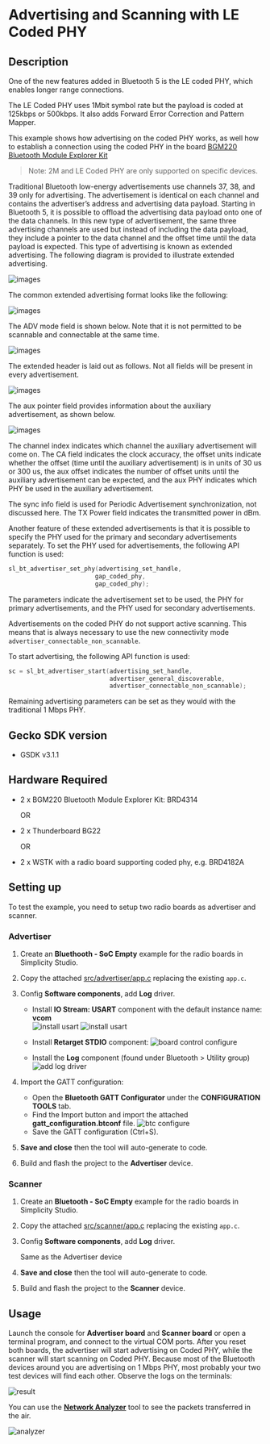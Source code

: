 # Advertising and Scanning with LE Coded PHY

## Description

One of the new features added in Bluetooth 5 is the LE coded PHY, which enables longer range connections.

The LE Coded PHY uses 1Mbit symbol rate but the payload is coded at 125kbps or 500kbps. It also adds Forward Error Correction and Pattern Mapper.

This example shows how advertising on the coded PHY works, as well how to establish a connection using the coded PHY in the board [BGM220 Bluetooth Module Explorer Kit](https://www.silabs.com/development-tools/wireless/bluetooth/bgm220-explorer-kit)

>Note: 2M and LE Coded PHY are only supported on specific devices.

Traditional Bluetooth low-energy advertisements use channels 37, 38, and 39 only for advertising. The advertisement is identical on each channel and contains the advertiser’s address and advertising data payload. Starting in Bluetooth 5, it is possible to offload the advertising data payload onto one of the data channels. In this new type of advertisement, the same three advertising channels are used but instead of including the data payload, they include a pointer to the data channel and the offset time until the data payload is expected. This type of advertising is known as extended advertising. The following diagram is provided to illustrate extended advertising.

![images](images/extended_advertising_graphic.png)

The common extended advertising format looks like the following:

![images](images/payload.png)

The ADV mode field is shown below. Note that it is not permitted to be scannable and connectable at the same time.

![images](images/adv_modes.png)

The extended header is laid out as follows. Not all fields will be present in every advertisement.

![images](images/ext-header.png)

The aux pointer field provides information about the auxiliary advertisement, as shown below.

![images](images/auxptr.png)

The channel index indicates which channel the auxiliary advertisement will come on. The CA field indicates the clock accuracy, the offset units indicate whether the offset (time until the auxiliary advertisement) is in units of 30 us or 300 us, the aux offset indicates the number of offset units until the auxiliary advertisement can be expected, and the aux PHY indicates which PHY be used in the auxiliary advertisement.

The sync info field is used for Periodic Advertisement synchronization, not discussed here. The TX Power field indicates the transmitted power in dBm.

Another feature of these extended advertisements is that it is possible to specify the PHY used for the primary and secondary advertisements separately. To set the PHY used for advertisements, the following API function is used:

```C
sl_bt_advertiser_set_phy(advertising_set_handle,
                        gap_coded_phy,
                        gap_coded_phy);
```

The parameters indicate the advertisement set to be used, the PHY for primary advertisements, and the PHY used for secondary advertisements.

Advertisements on the coded PHY do not support active scanning. This means that is always necessary to use the new connectivity mode `advertiser_connectable_non_scannable`.

To start advertising, the following API function is used:

```C
sc = sl_bt_advertiser_start(advertising_set_handle,
                            advertiser_general_discoverable,
                            advertiser_connectable_non_scannable);
```

Remaining advertising parameters can be set as they would with the traditional 1 Mbps PHY.

## Gecko SDK version ##

- GSDK v3.1.1

## Hardware Required ##

- 2 x BGM220 Bluetooth Module Explorer Kit: BRD4314

  OR

- 2 x Thunderboard BG22

  OR

- 2 x WSTK with a radio board supporting coded phy, e.g. BRD4182A

## Setting up

To test the example, you need to setup two radio boards as advertiser and scanner.

### Advertiser

1. Create an **Bluethooth - SoC Empty** example for the radio boards in Simplicity Studio.

2. Copy the attached [src/advertiser/app.c](src/advertiser/app.c) replacing the existing `app.c`.

3. Config **Software components**, add **Log** driver.  

    - Install **IO Stream: USART** component with the default instance name: **vcom**  
    ![install usart](images/add_log_1.png)
    ![install usart](images/add_log_2.png)

    - Install **Retarget STDIO** component:
    ![board control configure](images/add_log_3.png)

    - Install the **Log** component (found under Bluetooth > Utility group)
    ![add log driver](images/add_log_4.png)  

4. Import the GATT configuration:
    - Open the **Bluetooth GATT Configurator** under the **CONFIGURATION TOOLS** tab.
    - Find the Import button and import the attached **gatt_configuration.btconf** file.
    ![btc configure](images/btconf.png)
    - Save the GATT configuration (Ctrl+S).

5. **Save and close** then the tool will auto-generate to code.

6. Build and flash the project to the **Advertiser** device.

### Scanner

1. Create an **Bluetooth - SoC Empty** example for the radio boards in Simplicity Studio.

2. Copy the attached [src/scanner/app.c](src/scanner/app.c) replacing the existing `app.c`.

3. Config **Software components**, add **Log** driver.  

    Same as the Advertiser device

4. **Save and close** then the tool will auto-generate to code.

5. Build and flash the project to the **Scanner** device.

## Usage

Launch the console for **Advertiser board** and **Scanner board** or open a terminal program, and connect to the virtual COM ports. After you reset both boards, the advertiser will start advertising on Coded PHY, while the scanner will start scanning on Coded PHY. Because most of the Bluetooth devices around you are advertising on 1 Mbps PHY, most probably your two test devices will find each other. Observe the logs on the terminals:

![result](images/result.png)

You can use the **[Network Analyzer](https://docs.silabs.com/simplicity-studio-5-users-guide/latest/ss-5-users-guide-tools-network-analyzer/)** tool to see the packets transferred in the air.

![analyzer](images/analyzer.png)
